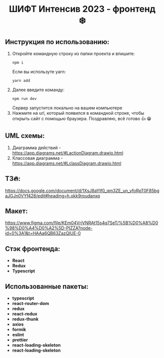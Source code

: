 **<h1 align="center">ШИФТ Интенсив 2023 - фронтенд ❄️</h1>**

## Инструкция по использованию:

1. Откройте командную строку из папки проекта и впишите:<br>
    ```
    npm i
    ```
    Если вы используте yarn:
    ```
    yarn add
    ```
2. Далее введите команду:
    ```
    npm run dev
    ```
    Сервер запустится локально на вашем компьютере
3. Нажмите на url, который появился в командной строке, чтобы открыть сайт с помощью браузера. Поздравляю, всё готово :thumbsup: :grin:

## UML схемы:

1. Диаграмма действий - https://app.diagrams.net/#LactionDiagram.drawio.html
2. Классовая диаграмма - https://app.diagrams.net/#LclassDiagram.drawio.html

## ТЗ🔥:

https://docs.google.com/document/d/1XsJ8aYIf0_qm3ZE_un_yfoRpT0F85bgaJGJn0VYf428/edit#heading=h.okk9rpudanxq

## Макет:

https://www.figma.com/file/KEm04VrjVNRAt15s4q7SeT/%5B%D0%A8%D0%98%D0%A4%D0%A2%5D-PIZZA?node-id=0%3A1&t=HAAa6QB63ZazQIUE-0

## Стэк фронтенда:

-   **React**
-   **Redux**
-   **Typescript**

## Использованные пакеты:

-   **typescript**
-   **react-router-dom**
-   **redux**
-   **react-redux**
-   **redux-thunk**
-   **axios**
-   **formik**
-   **eslint**
-   **prettier**
-   **react-loading-skeleton**
-   **react-loading-skeleton**
